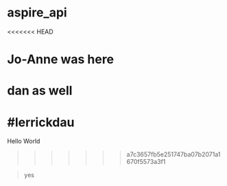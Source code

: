 # aspire_api
<<<<<<< HEAD
# Jo-Anne was here
# dan as well
#lerrickdau
=======

Hello World
>>>>>>> a7c3657fb5e251747ba07b2071a1670f5573a3f1

>yes
